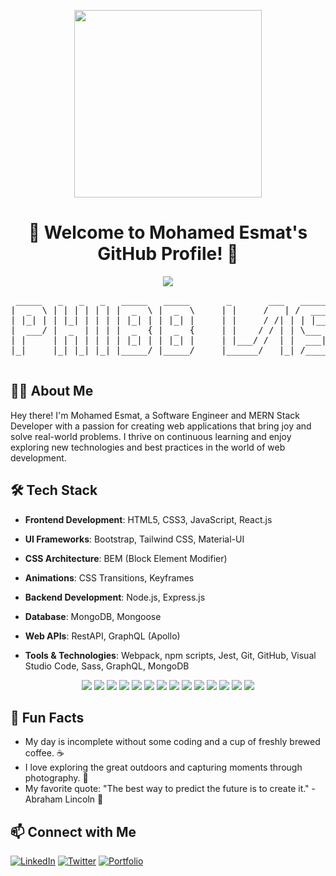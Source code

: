 <!-- Header Image -->
<p align="center">
 <img src="https://github.com/TheDudeThatCode/TheDudeThatCode/blob/master/Assets/Developer.gif" width="300" />
</p>

<!-- Title -->
<h1 align="center">👋 Welcome to Mohamed Esmat's GitHub Profile! 🚀</h1>

<!-- SVG Greetings -->
<p align="center">
  <img src="https://img.shields.io/badge/-Hello%20World!-1abc9c.svg?style=flat-square">
</p>

<!-- ASCII Art -->
<p align="center">
  <pre>
 _____   _   _   _   _____   _____       _       ___   _____   _____   _   _   _____   __   __
|  _  \ | | | | | | |  _  \ |  _  \     | |     /   | /  ___/ /  ___| | | | | /  ___/  \ \ / /
| |_| | | |_| | | | | |_| | | |_| |     | |     / /| | | |___  | |     | |_| | | |___    \ V /
|  ___/ |  _  | | | |  _  { |  _  {     | |    / / | | \___  \ | |     |  _  | \___  \    } {
| |     | | | | | | | |_| | | |_| |     | |___/ /  | |  ___| | | |___  | | | |  ___| |   / ^ \
|_|     |_| |_| |_| |_____/ |_____/     |______/   |_| /_____/ \_____| |_| |_| /_____/  /_/ \_\
  </pre>
</p>

<!-- About Me -->
## 🙋‍♂️ About Me

Hey there! I'm Mohamed Esmat, a Software Engineer and MERN Stack Developer with a passion for creating web applications that bring joy and solve real-world problems. I thrive on continuous learning and enjoy exploring new technologies and best practices in the world of web development.

## 🛠️ Tech Stack

- **Frontend Development**: HTML5, CSS3, JavaScript, React.js
- **UI Frameworks**: Bootstrap, Tailwind CSS, Material-UI
- **CSS Architecture**: BEM (Block Element Modifier)
- **Animations**: CSS Transitions, Keyframes

- **Backend Development**: Node.js, Express.js
- **Database**: MongoDB, Mongoose
- **Web APIs**: RestAPI, GraphQL (Apollo)

- **Tools & Technologies**: Webpack, npm scripts, Jest, Git, GitHub, Visual Studio Code, Sass, GraphQL, MongoDB

<p align="center">
  <img src="https://img.shields.io/badge/-HTML5-E34F26?logo=html5&logoColor=white&style=for-the-badge">
  <img src="https://img.shields.io/badge/-CSS3-1572B6?logo=css3&logoColor=white&style=for-the-badge">
  <img src="https://img.shields.io/badge/-Sass-05122A?logo=sass&logoColor=white&style=for-the-badge">
  <img src="https://img.shields.io/badge/-JavaScript-F7DF1E?logo=javascript&logoColor=black&style=for-the-badge">
  <img src="https://img.shields.io/badge/-React-61DAFB?logo=react&logoColor=black&style=for-the-badge">
  <img src="https://img.shields.io/badge/-Node.js-339933?logo=node.js&logoColor=white&style=for-the-badge">
  <img src="https://img.shields.io/badge/-Express.js-000000?logo=express&logoColor=white&style=for-the-badge">
  <img src="https://img.shields.io/badge/-MongoDB-47A248?logo=mongodb&logoColor=white&style=for-the-badge">
  <img src="https://img.shields.io/badge/-GraphQL-E10098?logo=graphql&logoColor=white&style=for-the-badge">
  <img src="https://img.shields.io/badge/-Webpack-8DD6F9?logo=webpack&logoColor=black&style=for-the-badge">
  <img src="https://img.shields.io/badge/-Jest-C21325?logo=jest&logoColor=white&style=for-the-badge">
  <img src="https://img.shields.io/badge/-Git-F05032?logo=git&logoColor=white&style=for-the-badge">
  <img src="https://img.shields.io/badge/-GitHub-181717?logo=github&logoColor=white&style=for-the-badge">
  <img src="https://img.shields.io/badge/-VS%20Code-007ACC?logo=visual-studio-code&logoColor=white&style=for-the-badge">
</p>

## 🚀 Fun Facts

- My day is incomplete without some coding and a cup of freshly brewed coffee. ☕
- I love exploring the great outdoors and capturing moments through photography. 📸
- My favorite quote: "The best way to predict the future is to create it." - Abraham Lincoln 🚀

## 📫 Connect with Me

[![LinkedIn](https://img.shields.io/badge/-LinkedIn-0077B5?style=for-the-badge&logo=Linkedin&logoColor=white)](https://www.linkedin.com/in/mohamed-esmat-abdalhafiz-frontend-developer)
[![Twitter](https://img.shields.io/badge/-Twitter-1DA1F2?style=for-the-badge&logo=Twitter&logoColor=white)](https://twitter.com/MohamedEsmat045)
[![Portfolio](https://img.shields.io/badge/-Portfolio-3423A6?style=for-the-badge&logo=Google-Chrome&logoColor=white)](https://www.your-portfolio-website.com)
